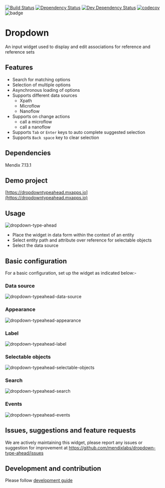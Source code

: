 [![Build Status](https://travis-ci.org/mendixlabs/dropdown-type-ahead.svg?branch=master)](https://travis-ci.org/mendixlabs/dropdown-type-ahead)
[![Dependency Status](https://david-dm.org/mendixlabs/dropdown-type-ahead.svg)](https://david-dm.org/mendixlabs/dropdown-type-ahead)
[![Dev Dependency Status](https://david-dm.org/mendixlabs/dropdown-type-ahead.svg#info=devDependencies)](https://david-dm.org/mendixlabs/dropdown-type-ahead#info=devDependencies)
[![codecov](https://codecov.io/gh/mendixlabs/dropdown-type-ahead/branch/master/graph/badge.svg)](https://codecov.io/gh/mendixlabs/dropdown-type-ahead)
![badge](https://img.shields.io/badge/mendix-7.14.1-green.svg)

# Dropdown
An input widget used to display and edit associations for reference and reference sets

## Features
* Search for matching options
* Selection of multiple options
* Asynchronous loading of options
* Supports different data sources
    - Xpath
    - Microflow
    - Nanoflow
* Supports on change actions
    - call a microflow
    - call a nanoflow
* Supports `Tab` or `Enter` keys to auto complete suggested selection
* Supports `Back space` key to clear selection

## Dependencies
Mendix 7.13.1

## Demo project
[https://dropdowntypeahead.mxapps.io](https://dropdowntypeahead.mxapps.io)

## Usage
![dropdown-type-ahead](/assets/dropdown-typeahead-normal-loading.gif)

* Place the widget in data form within the context of an entity
* Select entity path and attribute over reference for selectable objects
* Select the data source

## Basic configuration
For a basic configuration, set up the widget as indicated below:-
### Data source
![dropdown-typeahead-data-source](/assets/dropdown-typeahead-data-source.png)
### Appearance
![dropdown-typeahead-appearance](/assets/dropdown-typeahead-appearance.png)
### Label
![dropdown-typeahead-label](/assets/dropdown-typeahead-label.png)
### Selectable objects
![dropdown-typeahead-selectable-objects](/assets/dropdown-typeahead-selectable.png)
### Search
![dropdown-typeahead-search](/assets/dropdown-typeahead-search.png)
### Events
![dropdown-typeahead-events](/assets/dropdown-typeahead-events.png)

## Issues, suggestions and feature requests
We are actively maintaining this widget, please report any issues or suggestion for improvement at
https://github.com/mendixlabs/dropdown-type-ahead/issues

## Development and contribution
Please follow [development guide](/development.md)
